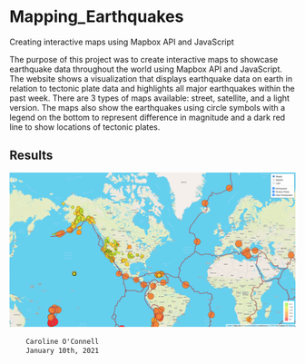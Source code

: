 # Mapping_Earthquakes
Creating interactive maps using Mapbox API and JavaScript

The purpose of this project was to create interactive maps to showcase earthquake data throughout the world using Mapbox API and JavaScript. The website shows a visualization that displays earthquake data on earth in relation to tectonic plate data and highlights all major earthquakes within the past week. There are 3 types of maps available: street, satellite, and a light version. The maps also show the earthquakes using circle symbols with a legend on the bottom to represent difference in magnitude and a dark red line to show locations of tectonic plates.

## Results

![alt text](https://github.com/coconnell022/Mapping_Earthquakes/blob/main/Images/Challenge_Image.png?raw=true)


        Caroline O'Connell
        January 10th, 2021